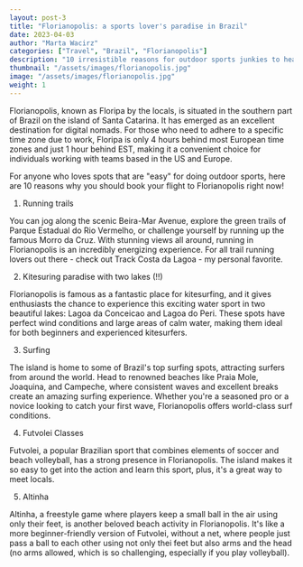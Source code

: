 ```yaml
---
layout: post-3
title: "Florianopolis: a sports lover's paradise in Brazil"
date: 2023-04-03
author: "Marta Wacirz"
categories: ["Travel", "Brazil", "Florianopolis"]
description: "10 irresistible reasons for outdoor sports junkies to head to Florianopolis"
thumbnail: "/assets/images/florianopolis.jpg"
image: "/assets/images/florianopolis.jpg"
weight: 1
---
```




Florianopolis, known as Floripa by the locals, is situated in the southern part of Brazil on the island of Santa Catarina. It has emerged as an excellent destination for digital nomads. For those who need to adhere to a specific time zone due to work, Floripa is only 4 hours behind most European time zones and just 1 hour behind EST, making it a convenient choice for individuals working with teams based in the US and Europe.

For anyone who loves spots that are "easy" for doing outdoor sports, here are 10 reasons why you should book your flight to Florianopolis right now!

1. Running trails

You can jog along the scenic Beira-Mar Avenue, explore the green trails of Parque Estadual do Rio Vermelho, or challenge yourself by running up the famous Morro da Cruz. With stunning views all around, running in Florianopolis is an incredibly energizing experience. For all trail running lovers out there - check out Track Costa da Lagoa - my personal favorite.

2. Kitesuring paradise with two lakes (!!)

Florianopolis is famous as a fantastic place for kitesurfing, and it gives enthusiasts the chance to experience this exciting water sport in two beautiful lakes: Lagoa da Conceicao and Lagoa do Peri. These spots have perfect wind conditions and large areas of calm water, making them ideal for both beginners and experienced kitesurfers.

3. Surfing

The island is home to some of Brazil's top surfing spots, attracting surfers from around the world. Head to renowned beaches like Praia Mole, Joaquina, and Campeche, where consistent waves and excellent breaks create an amazing surfing experience. Whether you're a seasoned pro or a novice looking to catch your first wave, Florianopolis offers world-class surf conditions.

4. Futvolei Classes

Futvolei, a popular Brazilian sport that combines elements of soccer and beach volleyball, has a strong presence in Florianopolis. The island makes it so easy to get into the action and learn this sport, plus, it's a great way to meet locals. 

5. Altinha

Altinha, a freestyle game where players keep a small ball in the air using only their feet, is another beloved beach activity in Florianopolis. It's like a more beginner-friendly version of Futvolei, without a net, where people just pass a ball to each other using not only thei feet but also arms and the head (no arms allowed, which is so challenging, especially if you play volleyball). 

